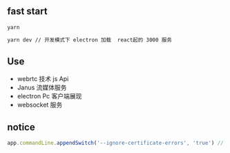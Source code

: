 ## fast start

```sh
yarn

yarn dev // 开发模式下 electron 加载  react起的 3000 服务
```

## Use

- webrtc 技术 js Api
- Janus 流媒体服务
- electron Pc 客户端展现
- websocket 服务

## notice

```js
app.commandLine.appendSwitch('--ignore-certificate-errors', 'true') // 取消 限制
```
